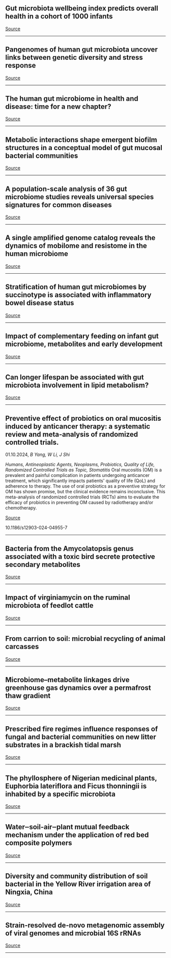 ## Gut microbiota wellbeing index predicts overall health in a cohort of 1000 infants

[Source](https://www.nature.com/articles/s41467-024-52561-6)

---

## Pangenomes of human gut microbiota uncover links between genetic diversity and stress response 

[Source](https://www.cell.com/cell-host-microbe/abstract/S1931-3128(24)00324-X)

---

## The human gut microbiome in health and disease: time for a new chapter?

[Source](https://journals.asm.org/doi/10.1128/iai.00302-24)

---

## Metabolic interactions shape emergent biofilm structures in a conceptual model of gut mucosal bacterial communities 

[Source](https://www.nature.com/articles/s41522-024-00572-y)

---

## A population-scale analysis of 36 gut microbiome studies reveals universal species signatures for common diseases

[Source](https://www.nature.com/articles/s41522-024-00567-9)

---

## A single amplified genome catalog reveals the dynamics of mobilome and resistome in the human microbiome

[Source](https://microbiomejournal.biomedcentral.com/articles/10.1186/s40168-024-01903-z)

---

## Stratification of human gut microbiomes by succinotype is associated with inflammatory bowel disease status

[Source](https://microbiomejournal.biomedcentral.com/articles/10.1186/s40168-024-01897-8)

---

## Impact of complementary feeding on infant gut microbiome, metabolites and early development

[Source](https://pubs.rsc.org/en/content/articlelanding/2024/fo/d4fo03948c)

---

## Can longer lifespan be associated with gut microbiota involvement in lipid metabolism?

[Source](https://academic.oup.com/femsec/advance-article/doi/10.1093/femsec/fiae135/7804367)

---

## Preventive effect of probiotics on oral mucositis induced by anticancer therapy: a systematic review and meta-analysis of randomized controlled trials.
 01.10.2024, _B Yang, W Li, J Shi_


_Humans, Antineoplastic Agents, Neoplasms, Probiotics, Quality of Life, Randomized Controlled Trials as Topic, Stomatitis_
Oral mucositis (OM) is a prevalent and painful complication in patients undergoing anticancer treatment, which significantly impacts patients' quality of life (QoL) and adherence to therapy. The use of oral probiotics as a preventive strategy for OM has shown promise, but the clinical evidence remains inconclusive. This meta-analysis of randomized controlled trials (RCTs) aims to evaluate the efficacy of probiotics in preventing OM caused by radiotherapy and/or chemotherapy.

[Source](https://bmcoralhealth.biomedcentral.com/articles/10.1186/s12903-024-04955-7)

10.1186/s12903-024-04955-7

---

## Bacteria from the Amycolatopsis genus associated with a toxic bird secrete protective secondary metabolites

[Source](https://www.nature.com/articles/s41467-024-52316-3)

---

## Impact of virginiamycin on the ruminal microbiota of feedlot cattle

[Source](https://www.ncbi.nlm.nih.gov/pmc/articles/PMC11418755/)

---

## From carrion to soil: microbial recycling of animal carcasses

[Source](https://www.cell.com/trends/microbiology/fulltext/S0966-842X(24)00229-4)

---

## Microbiome–metabolite linkages drive greenhouse gas dynamics over a permafrost thaw gradient 

[Source](https://www.nature.com/articles/s41564-024-01800-z)

---

## Prescribed fire regimes influence responses of fungal and bacterial communities on new litter substrates in a brackish tidal marsh

[Source](https://journals.plos.org/plosone/article?id=10.1371/journal.pone.0311230)

---

## The phyllosphere of Nigerian medicinal plants, Euphorbia lateriflora and Ficus thonningii is inhabited by a specific microbiota

[Source](https://www.nature.com/articles/s41598-024-68001-w)

---

## Water‒soil-air‒plant mutual feedback mechanism under the application of red bed composite polymers 

[Source](https://journals.plos.org/plosone/article?id=10.1371/journal.pone.0310172)

---

## Diversity and community distribution of soil bacterial in the Yellow River irrigation area of Ningxia, China

[Source](https://journals.plos.org/plosone/article?id=10.1371/journal.pone.0311087)

---

## Strain-resolved de-novo metagenomic assembly of viral genomes and microbial 16S rRNAs 

[Source](https://microbiomejournal.biomedcentral.com/articles/10.1186/s40168-024-01904-y)

---


